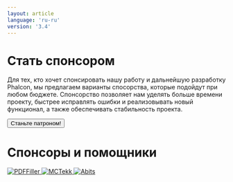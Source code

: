```yaml
---
layout: article
language: 'ru-ru'
version: '3.4'
---
```


# Стать спонсором

Для тех, кто хочет спонсировать нашу работу и дальнейшую разработку Phalcon, мы предлагаем варианты спосорства, которые подойдут при любом бюджете. Спонсорство позволяет нам уделять больше времени проекту, быстрее исправлять ошибки и реализовывать новый функционал, а также обеспечивать стабильность проекта.

<a href="https://phalcon.link/fund">
<button class="btn button-small btn-danger">
    Станьте патроном!
</button>
</a>

# Спонсоры и помощники

<a href="https://pdffiller.com/" target="_blank">
    <img src="https://assets.phalconphp.com/phalcon/images/backers/pdffiller-240x60.png" alt="PDFFiller" />
</a>

<a href="https://mctekk.com/" target="_blank">
    <img src="https://assets.phalconphp.com/phalcon/images/backers/mctekk-240x60.png" alt="MCTekk" />
</a>

<a href="https://abits.com/" target="_blank">
    <img src="https://assets.phalconphp.com/phalcon/images/backers/abits-240x60.png" alt="Abits" />
</a>
